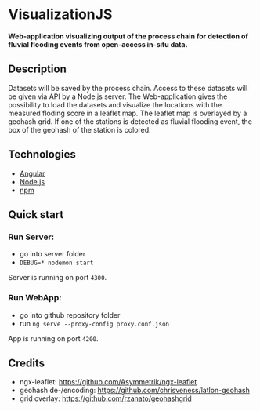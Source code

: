 # VisualizationJS

__Web-application visualizing output of the process chain for detection of fluvial flooding events from open-access in-situ data.__

## Description

Datasets will be saved by the process chain. Access to these datasets will be given via API by a Node.js server. The Web-application gives the possibility to load the datasets and visualize the locations with the measured floding score in a leaflet map. The leaflet map is overlayed by a geohash grid. If one of the stations is detected as fluvial flooding event, the box of the geohash of the station is colored.

## Technologies

- [Angular](https://angular.io/)
- [Node.js](https://nodejs.org/en/)
- [npm](https://www.npmjs.com/)

## Quick start

### Run Server:

- go into server folder 
- `DEBUG=* nodemon start`

Server is running on port `4300`.

### Run WebApp:

- go into github repository folder
- run `ng serve --proxy-config proxy.conf.json`

App is running on port `4200`.

<!--
### Otherwise

- go into `github repository folder`
- run `npm start && nodemon start && nodemon start --prefix server`
-->

## Credits

- ngx-leaflet: https://github.com/Asymmetrik/ngx-leaflet
- geohash de-/encoding: https://github.com/chrisveness/latlon-geohash
- grid overlay: https://github.com/rzanato/geohashgrid